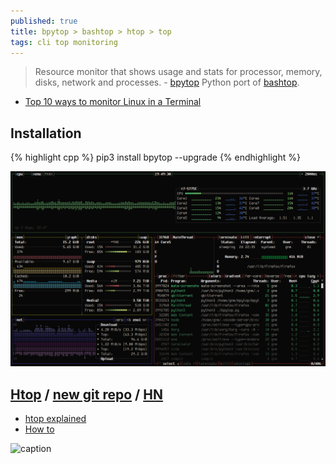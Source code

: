 ```yaml
---
published: true
title: bpytop > bashtop > htop > top
tags: cli top monitoring
---
```

> Resource monitor that shows usage and stats for processor, memory, disks, network and processes. - [bpytop](https://github.com/aristocratos/bpytop) Python port of [bashtop](https://github.com/aristocratos/bashtop).

- [Top 10 ways to monitor Linux in a Terminal](https://www.youtube.com/watch?v=4isEhE2rvmA)

## Installation
{% highlight cpp %}
pip3 install bpytop --upgrade
{% endhighlight %}

![caption](https://raw.githubusercontent.com/aristocratos/bpytop/master/Imgs/main.png)

## [Htop](http://hisham.hm/htop/index.php) / [new git repo](https://github.com/htop-dev/htop) / [HN](https://news.ycombinator.com/item?id=24341867)

- [htop explained](https://peteris.rocks/blog/htop/)
- [How to](https://www.thegeekstuff.com/2011/09/linux-htop-examples/)

![caption](https://htop.dev/images/htop-2.0.png)
